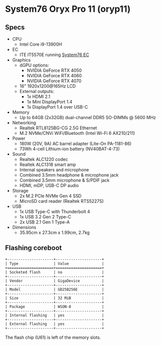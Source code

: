 # System76 Oryx Pro 11 (oryp11)

## Specs

- CPU
  - Intel Core i9-13900H
- EC
  - ITE IT5570E running [System76 EC](https://github.com/system76/ec)
- Graphics
  - dGPU options:
    - NVIDIA GeForce RTX 4050
    - NVIDIA GeForce RTX 4060
    - NVIDIA GeForce RTX 4070
  - 16" 1920x1200@165Hz LCD
  - External outputs:
    - 1x HDMI 2.1
    - 1x Mini DisplayPort 1.4
    - 1x DisplayPort 1.4 over USB-C
- Memory
  - Up to 64GB (2x32GB) dual-channel DDR5 SO-DIMMs @ 5600 MHz
- Networking
  - Realtek RTL8125BG-CG 2.5G Ethernet
  - M.2 NVMe/CNVi WiFi/Bluetooth (Intel Wi-Fi 6 AX210/211)
- Power
  - 180W (20V, 9A) AC barrel adapter (Lite-On PA-1181-86)
  - 73Wh 4-cell Lithium-ion battery (NV40BAT-4-73)
- Sound
  - Realtek ALC1220 codec
  - Realtek ALC1318 smart amp
  - Internal speakers and microphone
  - Combined 3.5mm headphone & microphone jack
  - Combined 3.5mm microphone & S/PDIF jack
  - HDMI, mDP, USB-C DP audio
- Storage
  - 2x M.2 PCIe NVMe Gen 4 SSD
  - MicroSD card reader (Realtek RTS5227S)
- USB
  - 1x USB Type-C with Thunderbolt 4
  - 1x USB 3.2 Gen 2 Type-C
  - 2x USB 2.1 Gen 1 Type-A
- Dimensions
  - 35.95cm x 27.3cm x 1.99cm, 2.7kg

## Flashing coreboot

```{eval-rst}
+---------------------+---------------------+
| Type                | Value               |
+=====================+=====================+
| Socketed flash      | no                  |
+---------------------+---------------------+
| Vendor              | GigaDevice          |
+---------------------+---------------------+
| Model               | GD25B256E           |
+---------------------+---------------------+
| Size                | 32 MiB              |
+---------------------+---------------------+
| Package             | WSON-8              |
+---------------------+---------------------+
| Internal flashing   | yes                 |
+---------------------+---------------------+
| External flashing   | yes                 |
+---------------------+---------------------+
```

The flash chip (U61) is left of the memory slots.
